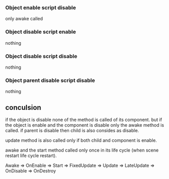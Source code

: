 ### Object enable script disable
only awake called

### Object disable script enable
nothing

### Object disable script disable
nothing

### Object parent disable script disable
nothing

## conculsion
if the object is disable none of the method is called of its component.
but if the object is enable and the component is disable only the awake method is called.
if parent is disable then child is also consides as disable.

update method is also called only if both child and component is enable.

awake and the start method called only once in its life cycle (when scene restart life cycle restart).

Awake => OnEnable => Start => FixedUpdate => Update => LateUpdate => OnDisable => OnDestroy